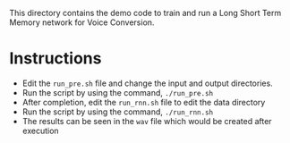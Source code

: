 This directory contains the demo code to train and run a Long Short Term Memory network for Voice Conversion.

# Instructions  
* Edit the `run_pre.sh` file and change the input and output directories.  
* Run the script by using the command, `./run_pre.sh`  
* After completion, edit the `run_rnn.sh` file to edit the data directory  
* Run the script by using the command, `./run_rnn.sh`  
* The results can be seen in the `wav` file which would be created after execution
